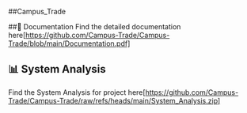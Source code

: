 ##Campus_Trade

##📜 Documentation
Find the detailed documentation here[https://github.com/Campus-Trade/Campus-Trade/blob/main/Documentation.pdf]

## 📊 System Analysis
Find the System Analysis for project here[https://github.com/Campus-Trade/Campus-Trade/raw/refs/heads/main/System_Analysis.zip]
